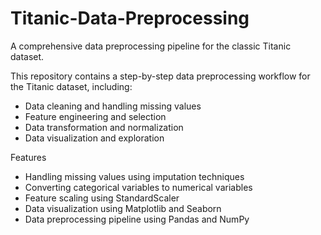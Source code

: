 # Titanic-Data-Preprocessing
A comprehensive data preprocessing pipeline for the classic Titanic dataset.

This repository contains a step-by-step data preprocessing workflow for the Titanic dataset, including:

- Data cleaning and handling missing values
- Feature engineering and selection
- Data transformation and normalization
- Data visualization and exploration

Features

- Handling missing values using imputation techniques
- Converting categorical variables to numerical variables
- Feature scaling using StandardScaler
- Data visualization using Matplotlib and Seaborn
- Data preprocessing pipeline using Pandas and NumPy

